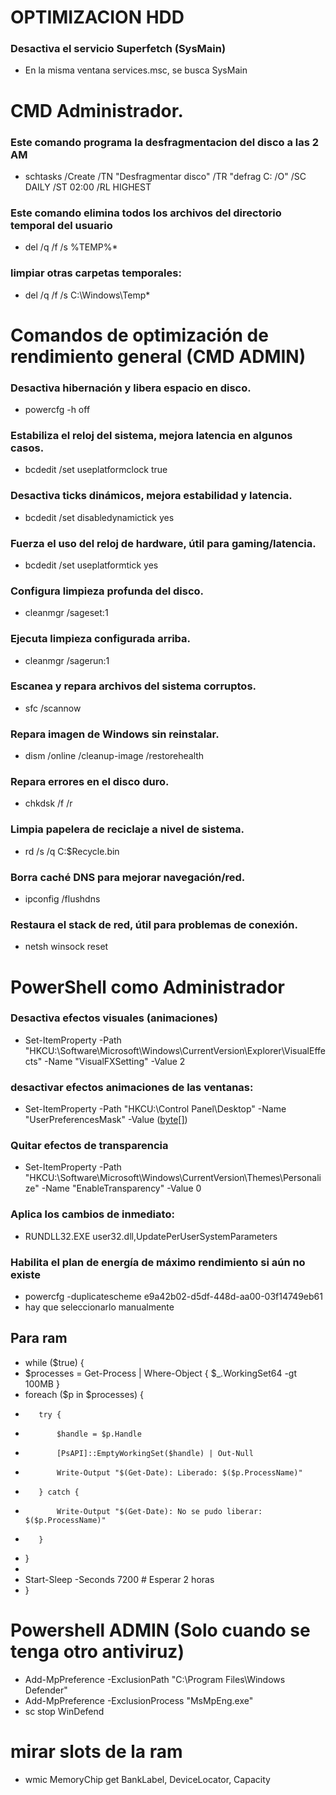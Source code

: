 
# OPTIMIZACION HDD 
### Desactiva el servicio Superfetch (SysMain)
- En la misma ventana services.msc, se busca SysMain
# CMD Administrador. 
### Este comando programa la desfragmentacion del disco a las 2 AM
- schtasks /Create /TN "Desfragmentar disco" /TR "defrag C: /O" /SC DAILY /ST 02:00 /RL HIGHEST
### Este comando elimina todos los archivos del directorio temporal del usuario
- del /q /f /s %TEMP%\*
### limpiar otras carpetas temporales:
- del /q /f /s C:\Windows\Temp\*
# Comandos de optimización de rendimiento general (CMD ADMIN)
### Desactiva hibernación y libera espacio en disco.
- powercfg -h off
### Estabiliza el reloj del sistema, mejora latencia en algunos casos.
- bcdedit /set useplatformclock true
### Desactiva ticks dinámicos, mejora estabilidad y latencia.
- bcdedit /set disabledynamictick yes
### Fuerza el uso del reloj de hardware, útil para gaming/latencia.
- bcdedit /set useplatformtick yes
### Configura limpieza profunda del disco.
- cleanmgr /sageset:1
### Ejecuta limpieza configurada arriba.
- cleanmgr /sagerun:1
### Escanea y repara archivos del sistema corruptos.
- sfc /scannow
### Repara imagen de Windows sin reinstalar.
- dism /online /cleanup-image /restorehealth
### Repara errores en el disco duro.
- chkdsk /f /r
### Limpia papelera de reciclaje a nivel de sistema.
- rd /s /q C:$Recycle.bin
### Borra caché DNS para mejorar navegación/red.
- ipconfig /flushdns
### Restaura el stack de red, útil para problemas de conexión.
- netsh winsock reset
# PowerShell como Administrador
### Desactiva efectos visuales (animaciones)
- Set-ItemProperty -Path "HKCU:\Software\Microsoft\Windows\CurrentVersion\Explorer\VisualEffects" -Name "VisualFXSetting" -Value 2
### desactivar efectos animaciones de las ventanas:
- Set-ItemProperty -Path "HKCU:\Control Panel\Desktop" -Name "UserPreferencesMask" -Value ([byte[]](0x90,0x12,0x03,0x80,0x10,0x00,0x00,0x00))
### Quitar efectos de transparencia
- Set-ItemProperty -Path "HKCU:\Software\Microsoft\Windows\CurrentVersion\Themes\Personalize" -Name "EnableTransparency" -Value 0
### Aplica los cambios de inmediato:
- RUNDLL32.EXE user32.dll,UpdatePerUserSystemParameters
### Habilita el plan de energía de máximo rendimiento si aún no existe
- powercfg -duplicatescheme e9a42b02-d5df-448d-aa00-03f14749eb61
- hay que seleccionarlo manualmente
## Para ram 
- while ($true) {
-    $processes = Get-Process | Where-Object { $_.WorkingSet64 -gt 100MB }
-   foreach ($p in $processes) {
-        try {
-            $handle = $p.Handle
-            [PsAPI]::EmptyWorkingSet($handle) | Out-Null
-            Write-Output "$(Get-Date): Liberado: $($p.ProcessName)"
-        } catch {
-            Write-Output "$(Get-Date): No se pudo liberar: $($p.ProcessName)"
-        }
-    }
-
-    Start-Sleep -Seconds 7200  # Esperar 2 horas
- }

# Powershell ADMIN (Solo cuando se tenga otro antiviruz)
- Add-MpPreference -ExclusionPath "C:\Program Files\Windows Defender"
- Add-MpPreference -ExclusionProcess "MsMpEng.exe"
- sc stop WinDefend

# mirar slots de la ram 
- wmic MemoryChip get BankLabel, DeviceLocator, Capacity


